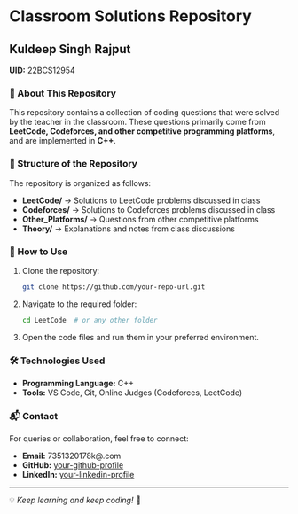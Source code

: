 # Classroom Solutions Repository

## Kuldeep Singh Rajput
**UID:** 22BCS12954

### 📌 About This Repository
This repository contains a collection of coding questions that were solved by the teacher in the classroom. These questions primarily come from **LeetCode, Codeforces, and other competitive programming platforms**, and are implemented in **C++**.

### 📂 Structure of the Repository
The repository is organized as follows:

- **LeetCode/** → Solutions to LeetCode problems discussed in class
- **Codeforces/** → Solutions to Codeforces problems discussed in class
- **Other_Platforms/** → Questions from other competitive platforms
- **Theory/** → Explanations and notes from class discussions

### 🚀 How to Use
1. Clone the repository:
   ```sh
   git clone https://github.com/your-repo-url.git
   ```
2. Navigate to the required folder:
   ```sh
   cd LeetCode  # or any other folder
   ```
3. Open the code files and run them in your preferred environment.

### 🛠️ Technologies Used
- **Programming Language:** C++
- **Tools:** VS Code, Git, Online Judges (Codeforces, LeetCode)

### 📬 Contact
For queries or collaboration, feel free to connect:
- **Email:** 7351320178k@.com
- **GitHub:** [your-github-profile](https://github.com/singhkuldeep01)
- **LinkedIn:** [your-linkedin-profile](https://www.linkedin.com/in/kuldeep-singh-rajput-095a282b7/)

---
💡 _Keep learning and keep coding!_ 🚀

